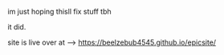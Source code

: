 im just hoping thisll fix stuff tbh 

it did.

site is live over at --> https://beelzebub4545.github.io/epicsite/
